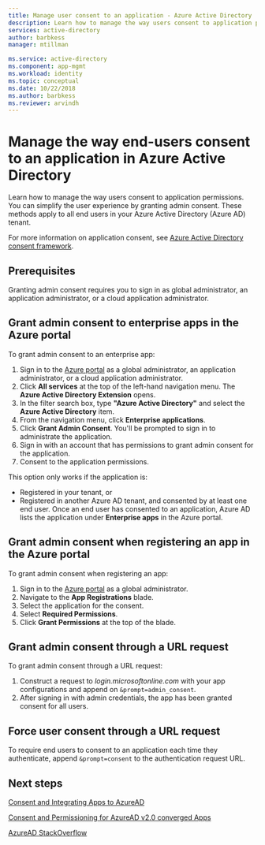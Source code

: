 ```yaml
---
title: Manage user consent to an application - Azure Active Directory | Microsoft Docs
description: Learn how to manage the way users consent to application permissions. You can simplify the user experience by granting admin consent. These methods apply to all end users in your Azure Active Directory (Azure AD) tenant. 
services: active-directory
author: barbkess
manager: mtillman

ms.service: active-directory
ms.component: app-mgmt
ms.workload: identity
ms.topic: conceptual
ms.date: 10/22/2018
ms.author: barbkess
ms.reviewer: arvindh
---
```


# Manage the way end-users consent to an application in Azure Active Directory
Learn how to manage the way users consent to application permissions. You can simplify the user experience by granting admin consent. These methods apply to all end users in your Azure Active Directory (Azure AD) tenant. 

For more information on application consent, see [Azure Active Directory consent framework](../develop/consent-framework.md).

## Prerequisites

Granting admin consent requires you to sign in as global administrator, an application administrator, or a cloud application administrator.

## Grant admin consent to enterprise apps in the Azure portal

To grant admin consent to an enterprise app:

1. Sign in to the [Azure portal](https://portal.azure.com) as a global administrator, an application administrator, or a cloud application administrator.
2. Click **All services** at the top of the left-hand navigation menu. The **Azure Active Directory Extension** opens.
3. In the filter search box, type **"Azure Active Directory"** and select the **Azure Active Directory** item.
4. From the navigation menu, click **Enterprise applications**.
5. Click **Grant Admin Consent**. You'll be prompted to sign in to administrate the application.
6. Sign in with an account that has permissions to grant admin consent for the application. 
7. Consent to the application permissions.

This option only works if the application is: 

- Registered in your tenant, or
- Registered in another Azure AD tenant, and consented by at least one end user. Once an end user has consented to an application, Azure AD lists the application under **Enterprise apps** in the Azure portal.

## Grant admin consent when registering an app in the Azure portal

To grant admin consent when registering an app: 

1. Sign in to the [Azure portal](https://portal.azure.com) as a global administrator.
2. Navigate to the **App Registrations** blade.
3. Select the application for the consent.
4. Select **Required Permissions**.
5. Click **Grant Permissions** at the top of the blade.


## Grant admin consent through a URL request

To grant admin consent through a URL request:

1. Construct a request to *login.microsoftonline.com* with your app configurations and append on `&prompt=admin_consent`. 
2. After signing in with admin credentials, the app has been granted consent for all users.


## Force user consent through a URL request

To require end users to consent to an application each time they authenticate, append `&prompt=consent` to the authentication request URL.

## Next steps

[Consent and Integrating Apps to AzureAD](../develop/quickstart-v1-integrate-apps-with-azure-ad.md)

[Consent and Permissioning for AzureAD v2.0 converged Apps](../develop/active-directory-v2-scopes.md)

[AzureAD StackOverflow](http://stackoverflow.com/questions/tagged/azure-active-directory)

